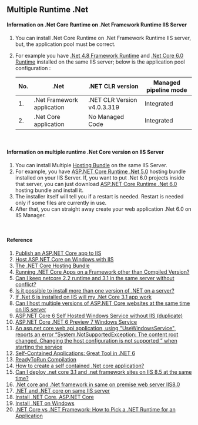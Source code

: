 ## Multiple Runtime .Net

#### Information on .Net Core Runtime on .Net Framework Runtime IIS Server

1. You can install .Net Core Runtime on .Net Framework Runtime IIS server, but, the application pool must be correct.
2. For example you have [.Net 4.8 Framework Runtime](https://dotnet.microsoft.com/en-us/download/dotnet-framework/net48) and [.Net Core 6.0 Runtime](https://dotnet.microsoft.com/en-us/download/dotnet/6.0) installed on the same IIS server; below is the application pool configuration :

    |No.|.Net                       |.NET CLR version            |Managed pipeline mode |
    |---|---------------------------|----------------------------|----------------------|
    |1. |.Net Framework application |.NET CLR Version v4.0.3.319 |Integrated            |
    |2. |.Net Core application      |No Managed Code             |Integrated            |

</BR>

#### Information on multiple runtime .Net Core version on IIS Server

1. You can install Multiple [Hosting Bundle](https://learn.microsoft.com/en-us/aspnet/core/host-and-deploy/iis/hosting-bundle?view=aspnetcore-7.0) on the same IIS Server.
2. For example, you have [ASP.NET Core Runtime .Net 5.0](https://dotnet.microsoft.com/en-us/download/dotnet/5.0) hosting bundle installed on your IIS Server. If, you want to put .Net 6.0 projects inside that server, you can just download [ASP.NET Core Runtime .Net 6.0](https://dotnet.microsoft.com/en-us/download/dotnet/6.0) hosting bundle and install it.
3. The installer itself will tell you if a restart is needed. Restart is needed only if some files are currently in use.
4. After that, you can straight away create your web application .Net 6.0 on IIS Manager.

</BR>

#### Reference

1. [Publish an ASP.NET Core app to IIS](https://learn.microsoft.com/en-us/aspnet/core/tutorials/publish-to-iis?view=aspnetcore-6.0&tabs=netcore-cli)
2. [Host ASP.NET Core on Windows with IIS](https://learn.microsoft.com/en-us/aspnet/core/host-and-deploy/iis/?view=aspnetcore-6.0)
3. [The .NET Core Hosting Bundle](https://learn.microsoft.com/en-us/aspnet/core/host-and-deploy/iis/hosting-bundle?view=aspnetcore-6.0)
4. [Running .NET Core Apps on a Framework other than Compiled Version?](https://weblog.west-wind.com/posts/2021/Jun/15/Running-NET-Core-Apps-on-a-Framework-other-than-Compiled-Version)
5. [Can I keep netcore 2.2 runtime and 3.1 in the same server without conflict?](https://social.msdn.microsoft.com/Forums/en-US/36c3ec02-f2ba-4b15-8abd-11105b13635a/can-i-keep-netcore-22-runtime-and-31-in-the-same-server-without-conflict?forum=aspdotnetcore)
6. [Is it possible to install more than one version of .NET on a server?](https://serverfault.com/questions/317266/is-it-possible-to-install-more-than-one-version-of-net-on-a-server)
7. [If .Net 6 is installed on IIS will my .Net Core 3.1 app work](https://www.reddit.com/r/csharp/comments/vd5305/if_net_6_is_installed_on_iis_will_my_net_core_31/)
8. [Can I host multiple versions of ASP.NET Core websites at the same time on IIS server](https://stackoverflow.com/questions/70908316/can-i-host-multiple-versions-of-asp-net-core-websites-at-the-same-time-on-iis-se)
9. [ASP.NET Core 6 Self Hosted Windows Service without IIS (duplicate)](https://stackoverflow.com/questions/70792231/asp-net-core-6-self-hosted-windows-service-without-iis)
10. [ASP.NET Core .NET 6 Preview 7 Windows Service](https://stackoverflow.com/questions/69124310/asp-net-core-net-6-preview-7-windows-service)
11. [An asp.net core web api application, using "UseWindowsService", reports an error “System.NotSupportedException: The content root changed. Changing the host configuration is not supported ” when starting the service](https://github.com/dotnet/AspNetCore.Docs/issues/23387)
12. [Self-Contained Applications: Great Tool in .NET 6](https://blog.inedo.com/dotnet/self-contained-applications)
13. [ReadyToRun Compilation](https://learn.microsoft.com/en-us/dotnet/core/deploying/ready-to-run)
14. [How to create a self contained .Net core application?](https://dotnetthoughts.net/how-to-create-a-self-contained-dotnet-core-application/)
15. [Can I deploy .net core 3.1 and .net framework sites on IIS 8.5 at the same time?](https://stackoverflow.com/questions/60009247/can-i-deploy-net-core-3-1-and-net-framework-sites-on-iis-8-5-at-the-same-time)
16. [.Net core and .Net framework in same on premise web server IIS8.0](https://social.msdn.microsoft.com/Forums/en-US/f9b21394-a3a2-4c6c-a83d-67d18233cf8e/net-core-and-net-framework-in-same-on-premise-web-server-iis80?forum=iis7general)
17. [.NET and .NET core on same IIS server](https://serverfault.com/questions/978586/net-and-net-core-on-same-iis-server)
18. [Install .NET Core, ASP.NET Core](https://www.tutorialsteacher.com/core/aspnet-core-environment-setup)
19. [Install .NET on Windows](https://learn.microsoft.com/en-us/dotnet/core/install/windows?tabs=net70)
20. [.NET Core vs .NET Framework: How to Pick a .NET Runtime for an Application](https://stackify.com/net-core-vs-net-framework/)
